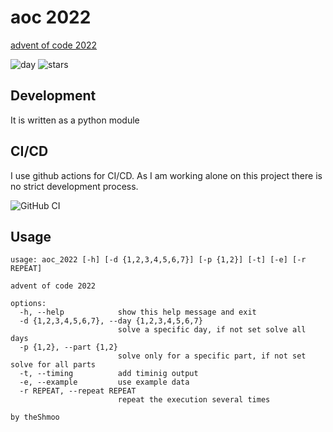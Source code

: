 # aoc 2022

[advent of code 2022](https://adventofcode.com/2022)

![day](https://img.shields.io/badge/day%20📅-6-blue)
![stars](https://img.shields.io/badge/stars%20⭐-12-yellow)

## Development

It is written as a python module

## CI/CD

I use github actions for CI/CD.
As I am working alone on this project there is no strict development process.

![GitHub CI](https://github.com/theShmoo/aoc2022/actions/workflows/workflow.yml/badge.svg)

## Usage

```man
usage: aoc_2022 [-h] [-d {1,2,3,4,5,6,7}] [-p {1,2}] [-t] [-e] [-r REPEAT]

advent of code 2022

options:
  -h, --help            show this help message and exit
  -d {1,2,3,4,5,6,7}, --day {1,2,3,4,5,6,7}
                        solve a specific day, if not set solve all days
  -p {1,2}, --part {1,2}
                        solve only for a specific part, if not set solve for all parts
  -t, --timing          add timinig output
  -e, --example         use example data
  -r REPEAT, --repeat REPEAT
                        repeat the execution several times

by theShmoo
```
